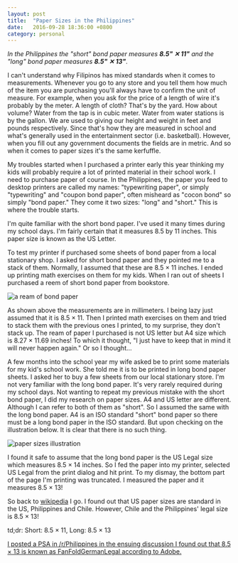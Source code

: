 ```yaml
---
layout: post
title:  "Paper Sizes in the Philippines"
date:   2016-09-28 18:36:00 +0800
category: personal
---
```


<em>In the Philippines the "short" bond paper measures <strong>8.5" ✕ 11"</strong>
and the "long" bond paper measures <strong>8.5" ✕ 13"</strong></em>.

I can't understand why Filipinos has mixed standards when it comes to
measurements. Whenever you go to any store and you tell them how much of the
item you are purchasing you'll always have to confirm the unit of measure. For
example, when you ask for the price of a length of wire it's probably by the
meter. A length of cloth? That's by the yard. How about volume? Water from the
tap is in cubic meter. Water from water stations is by the gallon. We are used
to giving our height and weight in feet and pounds respectively. Since that's
how they are measured in school and what's generally used in the entertainment
sector (i.e. basketball). However, when you fill out any government documents the
fields are in metric. And so when it comes to paper sizes it's the same
kerfuffle.

My troubles started when I purchased a printer early this year thinking my kids
will probably require a lot of printed material in their school work. I need to
purchase paper of course. In the Philippines, the paper you feed to desktop
printers are called my names: "typewriting paper", or simply "typewriting" and
"coupon bond paper", often misheard as "cocon bond" so simply "bond paper." They
come it two sizes: "long" and "short." This is where the trouble starts.

I'm quite familiar with the short bond paper. I've used it many times during my
school days. I'm fairly certain that it measures 8.5 by 11 inches. This paper
size is known as the US Letter.

To test my printer if purchased some sheets of bond paper from a local stationary
shop. I asked for short bond paper and they pointed me to a stack of them.
Normally, I assumed that these are 8.5 × 11 inches. I ended up printing math
exercises on them for my kids. When I ran out of sheets I purchased a reem of
short bond paper from bookstore.

![a ream of bond paper](http://i.imgur.com/rhegrYYh.jpg?1)

As shown above the measurements are in millimeters. I being lazy just assumed
that it is 8.5 × 11. Then I printed math exercises on them and tried to stack
them with the previous ones I printed, to my surprise, they don't stack up. The
ream of paper I purchased is not US letter but A4 size which is 8.27 × 11.69
inches! To which it thought, "I just have to keep that in mind it will never
happen again." Or so I thought…

A few months into the school year my wife asked be to print some materials for
my kid's school work. She told me it is to be printed in long bond paper sheets.
I asked her to buy a few sheets from our local stationary store. I'm not very
familiar with the long bond paper. It's very rarely required during my school
days. Not wanting to repeat my previous mistake with the short bond paper, I
did my research on paper sizes. A4 and US letter are different. Although I can
refer to both of them as "short". So I assumed the same with the long bond
paper. A4 is an ISO standard "short" bond paper so there must be a long bond
paper in the ISO standard. But upon checking on the illustration below. It is
clear that there is no such thing.

![paper sizes illustration](https://upload.wikimedia.org/wikipedia/commons/thumb/f/f6/A_size_illustration2_with_letter_and_legal.svg/562px-A_size_illustration2_with_letter_and_legal.svg.png)

I found it safe to assume that the long bond paper is the US Legal size which
measures 8.5 × 14 inches. So I fed the paper into my printer, selected US Legal
from the print dialog and hit print. To my dismay, the bottom part of the page
I'm printing was truncated. I measured the paper and it measures 8.5 × 13!

So back to [wikipedia](https://en.wikipedia.org/wiki/Paper_size "links to wikipedia's article on paper sizes")
I go. I found out that US paper sizes are standard in the US, Philippines and 
Chile. However, Chile and the Philippines' legal size is 8.5 × 13!

td;dr: Short: 8.5 × 11, Long: 8.5 × 13

<ins datetime="Wed Sep 28 10:10:39 PHT 2016">I posted a [PSA](https://www.reddit.com/r/Philippines/comments/54tdq1/psa_our_short_bond_paper_is_85_11_inches_or_us/ "links to reddit post")
in [/r/Philippines](https://www.reddit.com/r/Philippines "links to the Philippine subreddit") in the ensuing
discussion I found out that 8.5 × 13 is known as
FanFoldGermanLegal according to [Adobe](http://partners.adobe.com/public/developer/en/ps/5003.PPD_Spec_v4.3.pdf "links to adobe's spec sheet").</ins>




